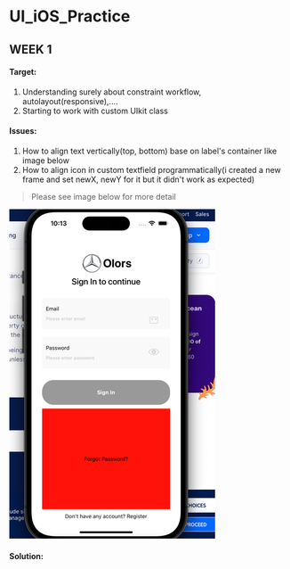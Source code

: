 # UI_iOS_Practice
## WEEK 1

#### Target:<br>
1. Understanding surely about constraint workflow, autolayout(responsive),....
2. Starting to work with custom UIkit class
#### Issues:<br>
1. How to align text vertically(top, bottom) base on label's container like image below  <br>
2. How to align icon in custom textfield programmatically(i created a new frame and set newX, newY for it but it didn't work as expected)

> Please see image below for more detail

![](/ImagesIssue/week1_issue1.png)

#### Solution:<br>